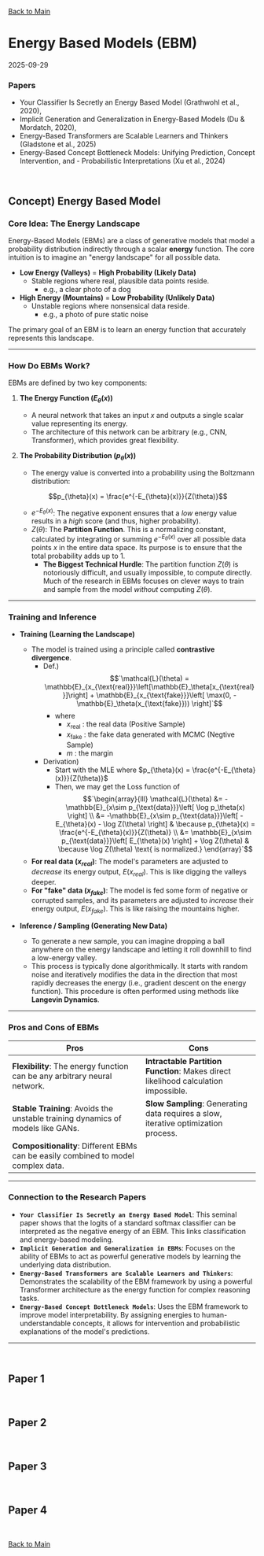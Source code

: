 [Back to Main](../main.md)

# Energy Based Models (EBM)
2025-09-29

### Papers
- Your Classifier Is Secretly an Energy Based Model (Grathwohl et al., 2020),
- Implicit Generation and Generalization in Energy-Based Models (Du & Mordatch, 2020),
- Energy-Based Transformers are Scalable Learners and Thinkers (Gladstone et al., 2025)
- Energy-Based Concept Bottleneck Models: Unifying Prediction, Concept Intervention, and - Probabilistic Interpretations (Xu et al., 2024)

<br>

## Concept) Energy Based Model
### Core Idea: The Energy Landscape 

Energy-Based Models (EBMs) are a class of generative models that model a probability distribution indirectly through a scalar **energy** function. The core intuition is to imagine an "energy landscape" for all possible data.

-   **Low Energy (Valleys)** = **High Probability (Likely Data)**
    -   Stable regions where real, plausible data points reside.
        - e.g., a clear photo of a dog
-   **High Energy (Mountains)** = **Low Probability (Unlikely Data)**
    -   Unstable regions where nonsensical data reside.
        -   e.g., a photo of pure static noise

The primary goal of an EBM is to learn an energy function that accurately represents this landscape.

---

### How Do EBMs Work?

EBMs are defined by two key components:

1.  **The Energy Function ($E_{\theta}(x)$)**
    -   A neural network that takes an input $x$ and outputs a single scalar value representing its energy. 
    -   The architecture of this network can be arbitrary (e.g., CNN, Transformer), which provides great flexibility.

2.  **The Probability Distribution ($p_{\theta}(x)$)**
    -   The energy value is converted into a probability using the Boltzmann distribution:

    $$p_{\theta}(x) = \frac{e^{-E_{\theta}(x)}}{Z(\theta)}$$

    -   $e^{-E_{\theta}(x)}$: The negative exponent ensures that a *low* energy value results in a *high* score (and thus, higher probability).
    -   $Z(\theta)$: The **Partition Function**. This is a normalizing constant, calculated by integrating or summing $e^{-E_{\theta}(x)}$ over all possible data points $x$ in the entire data space. Its purpose is to ensure that the total probability adds up to 1.
        - **The Biggest Technical Hurdle**: The partition function $Z(\theta)$ is notoriously difficult, and usually impossible, to compute directly. Much of the research in EBMs focuses on clever ways to train and sample from the model *without* computing $Z(\theta)$.

---

### Training and Inference

-   **Training (Learning the Landscape)**
    -   The model is trained using a principle called **contrastive divergence**.
        - Def.)
          $$`\mathcal{L}(\theta) = \mathbb{E}_{x_{\text{real}}}\left[\mathbb{E}_\theta[x_{\text{real}}]\right] + \mathbb{E}_{x_{\text{fake}}}\left[ \max(0, -\mathbb{E}_\theta(x_{\text{fake}})) \right]`$$
          - where
            - $`x_{\text{real}}`$ : the real data (Positive Sample)
            - $`x_{\text{fake}}`$ : the fake data generated with MCMC (Negtive Sample)
            - $`m`$ : the margin
        - Derivation)
          - Start with the MLE where $`p_{\theta}(x) = \frac{e^{-E_{\theta}(x)}}{Z(\theta)}`$
          - Then, we may get the Loss function of   
            $$`\begin{array}{lll}
                \mathcal{L}(\theta) &= -\mathbb{E}_{x\sim p_{\text{data}}}\left[ \log p_\theta(x) \right] \\
                &= -\mathbb{E}_{x\sim p_{\text{data}}}\left[ -E_{\theta}(x) - \log Z(\theta) \right] & \because p_{\theta}(x) = \frac{e^{-E_{\theta}(x)}}{Z(\theta)} \\
                &= \mathbb{E}_{x\sim p_{\text{data}}}\left[ E_{\theta}(x) \right] + \log Z(\theta) & \because \log Z(\theta) \text{ is normalized.}
            \end{array}`$$
    -   **For real data ($x_{real}$)**: The model's parameters are adjusted to *decrease* its energy output, $E(x_{real})$. This is like digging the valleys deeper.
    -   **For "fake" data ($x_{fake}$)**: The model is fed some form of negative or corrupted samples, and its parameters are adjusted to *increase* their energy output, $E(x_{fake})$. This is like raising the mountains higher.

-   **Inference / Sampling (Generating New Data)**
    -   To generate a new sample, you can imagine dropping a ball anywhere on the energy landscape and letting it roll downhill to find a low-energy valley.
    -   This process is typically done algorithmically. It starts with random noise and iteratively modifies the data in the direction that most rapidly decreases the energy (i.e., gradient descent on the energy function). This procedure is often performed using methods like **Langevin Dynamics**.

---

### Pros and Cons of EBMs

| Pros | Cons |
|-|-|
| **Flexibility**: The energy function can be any arbitrary neural network.       | **Intractable Partition Function**: Makes direct likelihood calculation impossible. |
| **Stable Training**: Avoids the unstable training dynamics of models like GANs. | **Slow Sampling**: Generating data requires a slow, iterative optimization process. |
| **Compositionality**: Different EBMs can be easily combined to model complex data. |                                                                               |

---

### Connection to the Research Papers

-   **`Your Classifier Is Secretly an Energy Based Model`**: This seminal paper shows that the logits of a standard softmax classifier can be interpreted as the negative energy of an EBM. This links classification and energy-based modeling.
-   **`Implicit Generation and Generalization in EBMs`**: Focuses on the ability of EBMs to act as powerful generative models by learning the underlying data distribution.
-   **`Energy-Based Transformers are Scalable Learners and Thinkers`**: Demonstrates the scalability of the EBM framework by using a powerful Transformer architecture as the energy function for complex reasoning tasks.
-   **`Energy-Based Concept Bottleneck Models`**: Uses the EBM framework to improve model interpretability. By assigning energies to human-understandable concepts, it allows for intervention and probabilistic explanations of the model's predictions.

---



<br>


## Paper 1



<br>


## Paper 2



<br>


## Paper 3



<br>


## Paper 4










<br>

[Back to Main](../main.md)